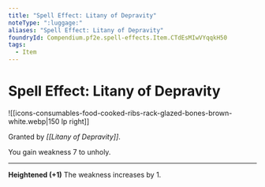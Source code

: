 ```yaml
---
title: "Spell Effect: Litany of Depravity"
noteType: ":luggage:"
aliases: "Spell Effect: Litany of Depravity"
foundryId: Compendium.pf2e.spell-effects.Item.CTdEsMIwVYqqkH50
tags:
  - Item
---
```


# Spell Effect: Litany of Depravity
![[icons-consumables-food-cooked-ribs-rack-glazed-bones-brown-white.webp|150 lp right]]

Granted by _[[Litany of Depravity]]_.

You gain weakness 7 to unholy.

* * *

**Heightened (+1)** The weakness increases by 1.
